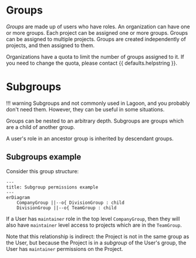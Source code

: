 # Groups

_Groups_ are made up of users who have roles.
An organization can have one or more groups.
Each project can be assigned one or more groups.
Groups can be assigned to multiple projects.
Groups are created independently of projects, and then assigned to them.

Organizations have a quota to limit the number of groups assigned to it.
If you need to change the quota, please contact {{ defaults.helpstring }}.

# Subgroups

!!! warning
    Subgroups and not commonly used in Lagoon, and you probably don't need them.
    However, they can be useful in some situations.

Groups can be nested to an arbitrary depth.
Subgroups are groups which are a child of another group.

A user's role in an ancestor group is inherited by descendant groups.

## Subgroups example

Consider this group structure:

``` mermaid
---
title: Subgroup permissions example
---
erDiagram
    CompanyGroup ||--o{ DivisionGroup : child
    DivisionGroup ||--o{ TeamGroup : child
```

If a User has `maintainer` role in the top level `CompanyGroup`, then they will also have `maintainer` level access to projects which are in the `TeamGroup`.

Note that this relationship is indirect: the Project is not in the same group as the User, but because the Project is in a _subgroup_ of the User's group, the User has `maintainer` permissions on the Project.
